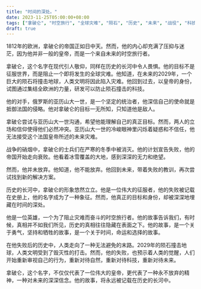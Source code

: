 ```yaml
---
title: "时间的深处。"
date: 2023-11-25T05:00:00+08:00
tags: ["拿破仑", "时空旅行", "全球灾难", "陨石", "历史", "未来", "战役", "科技救赎", "英雄主义", "勇气", "ChatGPT"]
draft: true
--- 
```


1812年的欧洲，拿破仑的帝国正如日中天。然而，他的内心却充满了压抑与迷茫，因为他并非一般的皇帝，而是一个来自未来的时空旅行者。

拿破仑，这个名字在现代引人敬仰，同样在历史的长河中令人畏惧。他的目标不是征服世界，而是阻止一个即将发生的全球灾难。他知道，在未来的2029年，一个巨大的陨石将撞击地球，人类文明将因此陷入灾难。他回到过去，以皇帝的身份，试图通过集结全欧洲的力量，研发可以防止陨石撞击的科技。

他的对手，俄罗斯的亚历山大一世，是一个坚定的统治者，他深信自己的使命就是抵御法国的侵略。他对拿破仑的目标一无所知，只知道他是敌人。

拿破仑尝试与亚历山大一世沟通，希望他能理解自己的真正目标。然而，两人的立场和信仰使得他们必然冲突。亚历山大一世的冷峻眼神里闪烁着疑惑和不信任，他无法接受这个法国皇帝所述的未来灾难。

战争的硝烟中，拿破仑的士兵们在严寒的冬季中被消灭。他的计划宣告失败，他的帝国开始走向衰败。他看着冰雪覆盖的大地，感到深深的无力和绝望。

然而，他并未放弃。他知道，他不能放弃。他回到未来，带着失败的教训，再次尝试找到新的解决方案。

历史的长河中，拿破仑的形象悠然立立。他是一位伟大的征服者，他的失败被记载在史册上，他的名字成为了一种象征。然而，他真正的目标和身份，却被深深地埋藏在时间的深处。

他是一位英雄，一个为了阻止灾难而奋斗的时空旅行者。他的故事告诉我们，有时候，真相并不如我们所见，历史的真相往往隐藏在表面之下。他的故事，是一个关于勇气，坚持和牺牲的故事，是一个关于时间，命运和选择的故事。

在他失败后的历史中，人类走向了一种无法避免的末路。2029年的陨石撞击地球，人类文明受到了毁灭性的打击。然而，他的失败，也预示着人类的觉醒，人们开始重新审视自己的行为，重新对待自然，重新对待科技，重新对待未来。

拿破仑，这个名字，不仅仅代表了一位伟大的皇帝，更代表了一种永不放弃的精神，一种对未来的深深信念。他的故事，将永远被记载在历史的长河中。